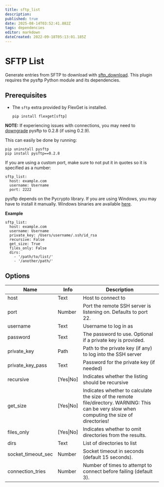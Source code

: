 ```yaml
---
title: sftp_list
description: 
published: true
date: 2025-08-14T03:52:41.882Z
tags: dependencies
editor: markdown
dateCreated: 2022-09-18T05:13:01.185Z
---
```


# SFTP List
Generate entries from SFTP to download with [sftp_download](/Plugins/sftp_download). This plugin requires the pysftp Python module and its dependencies.

## Prerequisites
- The `sftp` extra provided by FlexGet is installed.
  ```
  pip install flexget[sftp]
  ```
**NOTE:** If experiencing issues with connections, you may need to [downgrade](https://github.com/Yenthe666/auto_backup/issues/47) pysftp to 0.2.8 (if using 0.2.9).

This can easily be done by running:
```
pip uninstall pysftp
pip install pysftp==0.2.8
```

If you are using a custom port, make sure to not put it in quotes so it is specified as a number:
```
sftp_list:
  host: example.com
  username: Username
  port: 2222
```

pysftp depends on the Pycrypto library. If you are using Windows, you may have to install it manually. Windows binaries are available [here](http://www.voidspace.org.uk/python/modules.shtml#pycrypto).

**Example**

```
sftp_list:
  host: example.com
  username: Username
  private_key: /Users/username/.ssh/id_rsa
  recursive: False
  get_size: True
  files_only: False
  dirs: 
    - '/path/to/list/'
    - '/another/path/'
```

## Options

| **Name** | **Info** | **Description** |
| --- | --- | --- |
|  host  |  Text  |  Host to connect to  |
|  port  |  Number |  Port the remote SSH server is listening on. Defaults to port 22.  |
|  username  |  Text  |  Username to log in as  |
|  password  |  Text  |  The password to use. Optional if a private key is provided.  |
|  private_key  |  Path  |  Path to the private key (if any) to log into the SSH server  |
|  private_key_pass  |  Text  |  Password for the private key (if needed)  |
|  recursive  |  [Yes\|No]  |  Indicates whether the listing should be recursive  |
|  get_size  |  [Yes\|No]  |  Indicates whether to calculate the size of the remote file/directory. WARNING: This can be very slow when computing the size of directories!  |
|  files_only  |  [Yes\|No]  |  Indicates whether to omit directories from the results.  |
| dirs | Text | List of directories to list |
| socket_timeout_sec | Number | Socket timeout in seconds (default 15 seconds). |
| connection_tries | Number | Number of times to attempt to connect before failing (default 3). |